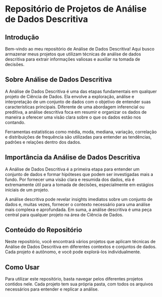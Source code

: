 # Repositório de Projetos de Análise de Dados Descritiva

## Introdução
Bem-vindo ao meu repositório de Análise de Dados Descritiva! Aqui busco armazenar meus projetos que utilizam técnicas de análise de dados descritiva para extrair informações valiosas e auxiliar na tomada de decisões.

## Sobre Análise de Dados Descritiva
A Análise de Dados Descritiva é uma das etapas fundamentais em qualquer projeto de Ciência de Dados. Ela envolve a exploração, análise e interpretação de um conjunto de dados com o objetivo de entender suas características principais. Diferente de uma abordagem inferencial ou preditiva, a análise descritiva foca em resumir e organizar os dados de maneira a oferecer uma visão clara sobre o que os dados estão nos contando.

Ferramentas estatísticas como média, moda, mediana, variação, correlação e distribuições de frequência são utilizadas para entender as tendências, padrões e relações dentro dos dados. 

## Importância da Análise de Dados Descritiva
A Análise de Dados Descritiva é a primeira etapa para entender um conjunto de dados e formar hipóteses que podem ser investigadas mais a fundo. Por fornecer uma visão clara e resumida dos dados, ela é extremamente útil para a tomada de decisões, especialmente em estágios iniciais de um projeto.

A análise descritiva pode revelar insights imediatos sobre um conjunto de dados e, muitas vezes, fornecer o contexto necessário para uma análise mais complexa e aprofundada. Em suma, a análise descritiva é uma peça central para qualquer projeto na área de Ciência de Dados.

## Conteúdo do Repositório
Neste repositório, você encontrará vários projetos que aplicam técnicas de Análise de Dados Descritiva em diferentes contextos e conjuntos de dados. Cada projeto é autônomo, e você pode explorá-los individualmente.

## Como Usar
Para utilizar este repositório, basta navegar pelos diferentes projetos contidos nele. Cada projeto tem sua própria pasta, com todos os arquivos necessários para entender e replicar a análise.
